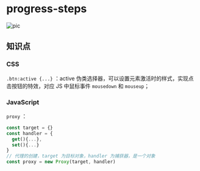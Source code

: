 # progress-steps

![pic](https://typora-picgo-1312201263.cos.ap-guangzhou.myqcloud.com/img/202211212315287.gif)

## 知识点

### CSS

`.btn:active {...}` ：active 伪类选择器，可以设置元素激活时的样式，实现点击按钮的特效，对应 JS 中鼠标事件 `mousedown` 和 `mouseup`；

### JavaScript

`proxy` ：

```js
const target = {}
const handler = {
  get(){...},
  set(){...}
}
// 代理的创建，target 为目标对象，handler 为捕获器，是一个对象
const proxy = new Proxy(target, handler)
```